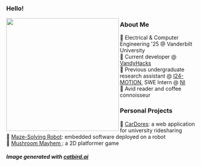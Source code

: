 ### Hello!

<p float="left">
  
  <img src='https://github.com/lisaliuu/lisaliuu/assets/82255401/82d19269-39fc-488b-ba7c-e75c4ae4aefb' width='300' align="left">
  <p>

  <h3>About Me</h3>
  🍃 Electrical & Computer Engineering '25 @ Vanderbilt University <br>
  🍃 Current developer @ <a href="https://github.com/vandyhacks">VandyHacks</a> <br>
  🍃 Previous undergraduate research assistant @ <a href="https://i24motion.org/">I24-MOTION</a></li>, SWE Intern @ <a href="https://www.ni.com/en.html">NI</a> <br></li>
  🍃 Avid reader and coffee connoisseur
  
  <h3>Personal Projects</h3>
  🍃 <a href="https://github.com/lisaliuu/CarDores">CarDores</a>: a web application for university ridesharing<br>
  🍃 <a href="https://github.com/lisaliuu/AVR-Microcontrollers">Maze-Solving Robot</a>: embedded software deployed on a robot<br>
  🍃 <a href="https://github.com/lisaliuu/Mushroom-Mayhem">Mushroom Mayhem </a>: a 2D platformer game<br>
  
  </p>

  
  <h5>Image generated with <a href="https://www.catbird.ai/">catbird.ai</a></h5>
</p>

<!--
**lisaliuu/lisaliuu** is a ✨ _special_ ✨ repository because its `README.md` (this file) appears on your GitHub profile.
-->
